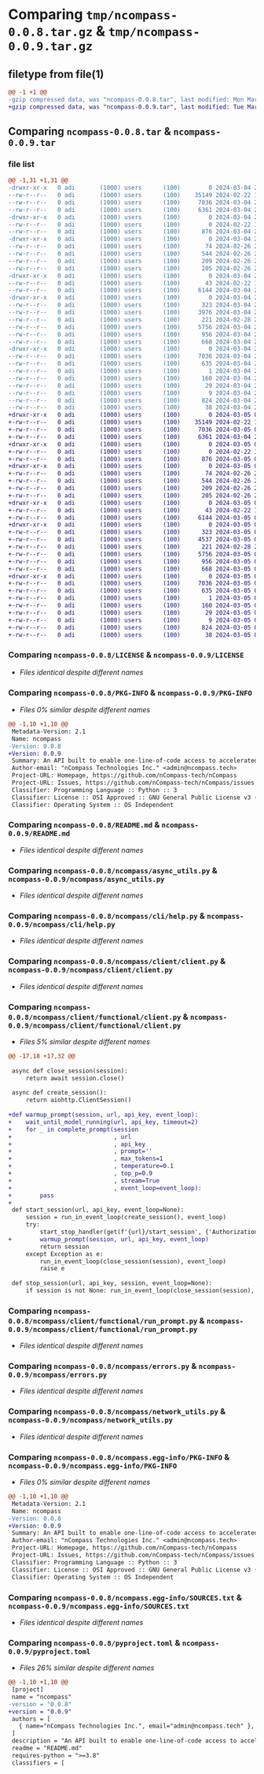 # Comparing `tmp/ncompass-0.0.8.tar.gz` & `tmp/ncompass-0.0.9.tar.gz`

## filetype from file(1)

```diff
@@ -1 +1 @@
-gzip compressed data, was "ncompass-0.0.8.tar", last modified: Mon Mar  4 20:30:09 2024, max compression
+gzip compressed data, was "ncompass-0.0.9.tar", last modified: Tue Mar  5 03:05:32 2024, max compression
```

## Comparing `ncompass-0.0.8.tar` & `ncompass-0.0.9.tar`

### file list

```diff
@@ -1,31 +1,31 @@
-drwxr-xr-x   0 adi       (1000) users      (100)        0 2024-03-04 20:30:09.467743 ncompass-0.0.8/
--rw-r--r--   0 adi       (1000) users      (100)    35149 2024-02-22 19:30:10.000000 ncompass-0.0.8/LICENSE
--rw-r--r--   0 adi       (1000) users      (100)     7036 2024-03-04 20:30:09.467743 ncompass-0.0.8/PKG-INFO
--rw-r--r--   0 adi       (1000) users      (100)     6361 2024-03-04 20:25:15.000000 ncompass-0.0.8/README.md
-drwxr-xr-x   0 adi       (1000) users      (100)        0 2024-03-04 20:30:09.466742 ncompass-0.0.8/ncompass/
--rw-r--r--   0 adi       (1000) users      (100)        0 2024-02-22 19:30:10.000000 ncompass-0.0.8/ncompass/__init__.py
--rw-r--r--   0 adi       (1000) users      (100)      876 2024-03-04 20:25:08.000000 ncompass-0.0.8/ncompass/async_utils.py
-drwxr-xr-x   0 adi       (1000) users      (100)        0 2024-03-04 20:30:09.466742 ncompass-0.0.8/ncompass/cli/
--rw-r--r--   0 adi       (1000) users      (100)       74 2024-02-26 21:38:30.000000 ncompass-0.0.8/ncompass/cli/__init__.py
--rw-r--r--   0 adi       (1000) users      (100)      544 2024-02-26 21:38:30.000000 ncompass-0.0.8/ncompass/cli/help.py
--rw-r--r--   0 adi       (1000) users      (100)      209 2024-02-26 21:55:18.000000 ncompass-0.0.8/ncompass/cli/start_session.py
--rw-r--r--   0 adi       (1000) users      (100)      205 2024-02-26 21:55:18.000000 ncompass-0.0.8/ncompass/cli/stop_session.py
-drwxr-xr-x   0 adi       (1000) users      (100)        0 2024-03-04 20:30:09.467743 ncompass-0.0.8/ncompass/client/
--rw-r--r--   0 adi       (1000) users      (100)       43 2024-02-22 19:30:10.000000 ncompass-0.0.8/ncompass/client/__init__.py
--rw-r--r--   0 adi       (1000) users      (100)     6144 2024-03-04 20:25:15.000000 ncompass-0.0.8/ncompass/client/client.py
-drwxr-xr-x   0 adi       (1000) users      (100)        0 2024-03-04 20:30:09.467743 ncompass-0.0.8/ncompass/client/functional/
--rw-r--r--   0 adi       (1000) users      (100)      323 2024-03-04 20:25:15.000000 ncompass-0.0.8/ncompass/client/functional/__init__.py
--rw-r--r--   0 adi       (1000) users      (100)     3976 2024-03-04 20:25:15.000000 ncompass-0.0.8/ncompass/client/functional/client.py
--rw-r--r--   0 adi       (1000) users      (100)      221 2024-02-28 22:08:24.000000 ncompass-0.0.8/ncompass/client/functional/model_health.py
--rw-r--r--   0 adi       (1000) users      (100)     5756 2024-03-04 20:25:15.000000 ncompass-0.0.8/ncompass/client/functional/run_prompt.py
--rw-r--r--   0 adi       (1000) users      (100)      956 2024-03-04 20:25:08.000000 ncompass-0.0.8/ncompass/errors.py
--rw-r--r--   0 adi       (1000) users      (100)      668 2024-03-04 20:25:08.000000 ncompass-0.0.8/ncompass/network_utils.py
-drwxr-xr-x   0 adi       (1000) users      (100)        0 2024-03-04 20:30:09.467743 ncompass-0.0.8/ncompass.egg-info/
--rw-r--r--   0 adi       (1000) users      (100)     7036 2024-03-04 20:30:09.000000 ncompass-0.0.8/ncompass.egg-info/PKG-INFO
--rw-r--r--   0 adi       (1000) users      (100)      635 2024-03-04 20:30:09.000000 ncompass-0.0.8/ncompass.egg-info/SOURCES.txt
--rw-r--r--   0 adi       (1000) users      (100)        1 2024-03-04 20:30:09.000000 ncompass-0.0.8/ncompass.egg-info/dependency_links.txt
--rw-r--r--   0 adi       (1000) users      (100)      160 2024-03-04 20:30:09.000000 ncompass-0.0.8/ncompass.egg-info/entry_points.txt
--rw-r--r--   0 adi       (1000) users      (100)       29 2024-03-04 20:30:09.000000 ncompass-0.0.8/ncompass.egg-info/requires.txt
--rw-r--r--   0 adi       (1000) users      (100)        9 2024-03-04 20:30:09.000000 ncompass-0.0.8/ncompass.egg-info/top_level.txt
--rw-r--r--   0 adi       (1000) users      (100)      824 2024-03-04 20:26:07.000000 ncompass-0.0.8/pyproject.toml
--rw-r--r--   0 adi       (1000) users      (100)       38 2024-03-04 20:30:09.467743 ncompass-0.0.8/setup.cfg
+drwxr-xr-x   0 adi       (1000) users      (100)        0 2024-03-05 03:05:32.177469 ncompass-0.0.9/
+-rw-r--r--   0 adi       (1000) users      (100)    35149 2024-02-22 19:30:10.000000 ncompass-0.0.9/LICENSE
+-rw-r--r--   0 adi       (1000) users      (100)     7036 2024-03-05 03:05:32.177469 ncompass-0.0.9/PKG-INFO
+-rw-r--r--   0 adi       (1000) users      (100)     6361 2024-03-04 20:40:11.000000 ncompass-0.0.9/README.md
+drwxr-xr-x   0 adi       (1000) users      (100)        0 2024-03-05 03:05:32.176469 ncompass-0.0.9/ncompass/
+-rw-r--r--   0 adi       (1000) users      (100)        0 2024-02-22 19:30:10.000000 ncompass-0.0.9/ncompass/__init__.py
+-rw-r--r--   0 adi       (1000) users      (100)      876 2024-03-05 03:00:11.000000 ncompass-0.0.9/ncompass/async_utils.py
+drwxr-xr-x   0 adi       (1000) users      (100)        0 2024-03-05 03:05:32.176469 ncompass-0.0.9/ncompass/cli/
+-rw-r--r--   0 adi       (1000) users      (100)       74 2024-02-26 21:38:30.000000 ncompass-0.0.9/ncompass/cli/__init__.py
+-rw-r--r--   0 adi       (1000) users      (100)      544 2024-02-26 21:38:30.000000 ncompass-0.0.9/ncompass/cli/help.py
+-rw-r--r--   0 adi       (1000) users      (100)      209 2024-02-26 21:55:18.000000 ncompass-0.0.9/ncompass/cli/start_session.py
+-rw-r--r--   0 adi       (1000) users      (100)      205 2024-02-26 21:55:18.000000 ncompass-0.0.9/ncompass/cli/stop_session.py
+drwxr-xr-x   0 adi       (1000) users      (100)        0 2024-03-05 03:05:32.176469 ncompass-0.0.9/ncompass/client/
+-rw-r--r--   0 adi       (1000) users      (100)       43 2024-02-22 19:30:10.000000 ncompass-0.0.9/ncompass/client/__init__.py
+-rw-r--r--   0 adi       (1000) users      (100)     6144 2024-03-05 03:00:11.000000 ncompass-0.0.9/ncompass/client/client.py
+drwxr-xr-x   0 adi       (1000) users      (100)        0 2024-03-05 03:05:32.177469 ncompass-0.0.9/ncompass/client/functional/
+-rw-r--r--   0 adi       (1000) users      (100)      323 2024-03-05 03:00:11.000000 ncompass-0.0.9/ncompass/client/functional/__init__.py
+-rw-r--r--   0 adi       (1000) users      (100)     4537 2024-03-05 03:00:11.000000 ncompass-0.0.9/ncompass/client/functional/client.py
+-rw-r--r--   0 adi       (1000) users      (100)      221 2024-02-28 22:08:24.000000 ncompass-0.0.9/ncompass/client/functional/model_health.py
+-rw-r--r--   0 adi       (1000) users      (100)     5756 2024-03-05 03:00:11.000000 ncompass-0.0.9/ncompass/client/functional/run_prompt.py
+-rw-r--r--   0 adi       (1000) users      (100)      956 2024-03-05 03:00:11.000000 ncompass-0.0.9/ncompass/errors.py
+-rw-r--r--   0 adi       (1000) users      (100)      668 2024-03-05 03:00:11.000000 ncompass-0.0.9/ncompass/network_utils.py
+drwxr-xr-x   0 adi       (1000) users      (100)        0 2024-03-05 03:05:32.177469 ncompass-0.0.9/ncompass.egg-info/
+-rw-r--r--   0 adi       (1000) users      (100)     7036 2024-03-05 03:05:32.000000 ncompass-0.0.9/ncompass.egg-info/PKG-INFO
+-rw-r--r--   0 adi       (1000) users      (100)      635 2024-03-05 03:05:32.000000 ncompass-0.0.9/ncompass.egg-info/SOURCES.txt
+-rw-r--r--   0 adi       (1000) users      (100)        1 2024-03-05 03:05:32.000000 ncompass-0.0.9/ncompass.egg-info/dependency_links.txt
+-rw-r--r--   0 adi       (1000) users      (100)      160 2024-03-05 03:05:32.000000 ncompass-0.0.9/ncompass.egg-info/entry_points.txt
+-rw-r--r--   0 adi       (1000) users      (100)       29 2024-03-05 03:05:32.000000 ncompass-0.0.9/ncompass.egg-info/requires.txt
+-rw-r--r--   0 adi       (1000) users      (100)        9 2024-03-05 03:05:32.000000 ncompass-0.0.9/ncompass.egg-info/top_level.txt
+-rw-r--r--   0 adi       (1000) users      (100)      824 2024-03-05 03:00:55.000000 ncompass-0.0.9/pyproject.toml
+-rw-r--r--   0 adi       (1000) users      (100)       38 2024-03-05 03:05:32.177469 ncompass-0.0.9/setup.cfg
```

### Comparing `ncompass-0.0.8/LICENSE` & `ncompass-0.0.9/LICENSE`

 * *Files identical despite different names*

### Comparing `ncompass-0.0.8/PKG-INFO` & `ncompass-0.0.9/PKG-INFO`

 * *Files 0% similar despite different names*

```diff
@@ -1,10 +1,10 @@
 Metadata-Version: 2.1
 Name: ncompass
-Version: 0.0.8
+Version: 0.0.9
 Summary: An API built to enable one-line-of-code access to accelerated open-source and custom AI models. 
 Author-email: "nCompass Technologies Inc." <admin@ncompass.tech>
 Project-URL: Homepage, https://github.com/nCompass-tech/nCompass
 Project-URL: Issues, https://github.com/nCompass-tech/nCompass/issues
 Classifier: Programming Language :: Python :: 3
 Classifier: License :: OSI Approved :: GNU General Public License v3 (GPLv3)
 Classifier: Operating System :: OS Independent
```

### Comparing `ncompass-0.0.8/README.md` & `ncompass-0.0.9/README.md`

 * *Files identical despite different names*

### Comparing `ncompass-0.0.8/ncompass/async_utils.py` & `ncompass-0.0.9/ncompass/async_utils.py`

 * *Files identical despite different names*

### Comparing `ncompass-0.0.8/ncompass/cli/help.py` & `ncompass-0.0.9/ncompass/cli/help.py`

 * *Files identical despite different names*

### Comparing `ncompass-0.0.8/ncompass/client/client.py` & `ncompass-0.0.9/ncompass/client/client.py`

 * *Files identical despite different names*

### Comparing `ncompass-0.0.8/ncompass/client/functional/client.py` & `ncompass-0.0.9/ncompass/client/functional/client.py`

 * *Files 5% similar despite different names*

```diff
@@ -17,18 +17,32 @@
 
 async def close_session(session):
     return await session.close()
 
 async def create_session():
     return aiohttp.ClientSession()
 
+def warmup_prompt(session, url, api_key, event_loop):
+    wait_until_model_running(url, api_key, timeout=2)
+    for _ in complete_prompt(session
+                             , url
+                             , api_key
+                             , prompt=''
+                             , max_tokens=1
+                             , temperature=0.1
+                             , top_p=0.9
+                             , stream=True
+                             , event_loop=event_loop):
+        pass
+
 def start_session(url, api_key, event_loop=None):
     session = run_in_event_loop(create_session(), event_loop)
     try:
         start_stop_handler(get(f'{url}/start_session', {'Authorization': api_key}))
+        warmup_prompt(session, url, api_key, event_loop)
         return session
     except Exception as e:
         run_in_event_loop(close_session(session), event_loop)
         raise e
 
 def stop_session(url, api_key, session, event_loop=None):
     if session is not None: run_in_event_loop(close_session(session), event_loop)
```

### Comparing `ncompass-0.0.8/ncompass/client/functional/run_prompt.py` & `ncompass-0.0.9/ncompass/client/functional/run_prompt.py`

 * *Files identical despite different names*

### Comparing `ncompass-0.0.8/ncompass/errors.py` & `ncompass-0.0.9/ncompass/errors.py`

 * *Files identical despite different names*

### Comparing `ncompass-0.0.8/ncompass/network_utils.py` & `ncompass-0.0.9/ncompass/network_utils.py`

 * *Files identical despite different names*

### Comparing `ncompass-0.0.8/ncompass.egg-info/PKG-INFO` & `ncompass-0.0.9/ncompass.egg-info/PKG-INFO`

 * *Files 0% similar despite different names*

```diff
@@ -1,10 +1,10 @@
 Metadata-Version: 2.1
 Name: ncompass
-Version: 0.0.8
+Version: 0.0.9
 Summary: An API built to enable one-line-of-code access to accelerated open-source and custom AI models. 
 Author-email: "nCompass Technologies Inc." <admin@ncompass.tech>
 Project-URL: Homepage, https://github.com/nCompass-tech/nCompass
 Project-URL: Issues, https://github.com/nCompass-tech/nCompass/issues
 Classifier: Programming Language :: Python :: 3
 Classifier: License :: OSI Approved :: GNU General Public License v3 (GPLv3)
 Classifier: Operating System :: OS Independent
```

### Comparing `ncompass-0.0.8/ncompass.egg-info/SOURCES.txt` & `ncompass-0.0.9/ncompass.egg-info/SOURCES.txt`

 * *Files identical despite different names*

### Comparing `ncompass-0.0.8/pyproject.toml` & `ncompass-0.0.9/pyproject.toml`

 * *Files 26% similar despite different names*

```diff
@@ -1,10 +1,10 @@
 [project]
 name = "ncompass"
-version = "0.0.8"
+version = "0.0.9"
 authors = [
   { name="nCompass Technologies Inc.", email="admin@ncompass.tech" },
 ]
 description = "An API built to enable one-line-of-code access to accelerated open-source and custom AI models. "
 readme = "README.md"
 requires-python = ">=3.8"
 classifiers = [
```

